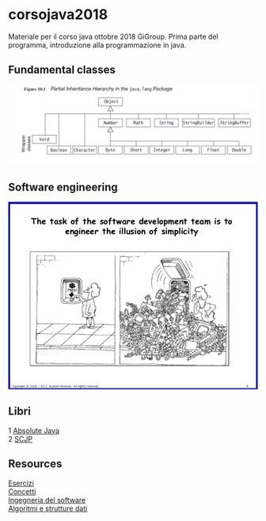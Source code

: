 # corsojava2018
Materiale per il corso java ottobre 2018 GiGroup.
Prima parte del programma, introduzione alla programmazione in java.

## Fundamental classes
![alt text](javalang.png "Java Lang")

## Software engineering
![alt text](illusion.jpg "Illusion")
 
## Libri
 1 [Absolute Java](https://drive.google.com/open?id=0B4b1SH9ZbeKnRFhhQVpnejRXS2s)  
 2 [SCJP](https://drive.google.com/open?id=0B4b1SH9ZbeKndnlVa2RKLXQ2clE)  

## Resources  
 [Esercizi](esercizi.md)  
 [Concetti](concetti.md)  
 [Ingegneria del software](http://sweng.web.cs.unibo.it/?page_id=856)   
 [Algoritmi e strutture dati](http://www.cs.unibo.it/~donat/alg.html)   

 
 